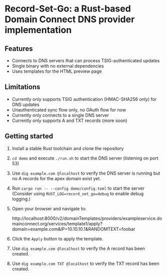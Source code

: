 # Record-Set-Go: a Rust-based Domain Connect DNS provider implementation

## Features

- Connects to DNS servers that can process TSIG-authenticated updates
- Single binary with no external dependencies
- Uses templates for the HTML preview page

## Limitations

- Currently only supports TSIG authentication (HMAC-SHA256 only) for DNS updates
- Unauthenticated sync flow only, no OAuth flow for now
- Currently only connects to a single DNS server
- Currently only supports A and TXT records (more soon)

## Getting started

1. Install a stable Rust toolchain and clone the repository
2. `cd demo` and execute `./run.sh` to start the DNS server (listening on port 53)
3. Use `dig example.com @localhost` to verify the DNS server is running
   but no A records for the apex domain exist yet.
4. Run `cargo run -- --config demo/config.toml` to start the server
   (Consider using `RUST_LOG=record_set_go=debug` to enable debug logging.)
5. Open your browser and navigate to:

   http://localhost:8000/v2/domainTemplates/providers/exampleservice.domainconnect.org/services/template1/apply?domain=example.com&IP=10.10.10.1&RANDOMTEXT=foobar

6. Click the `Apply` button to apply the template.
7. Use `dig example.com @localhost` to verify the A record has been created.
8. Use `dig example.com TXT @localhost` to verify the TXT record has been created.
